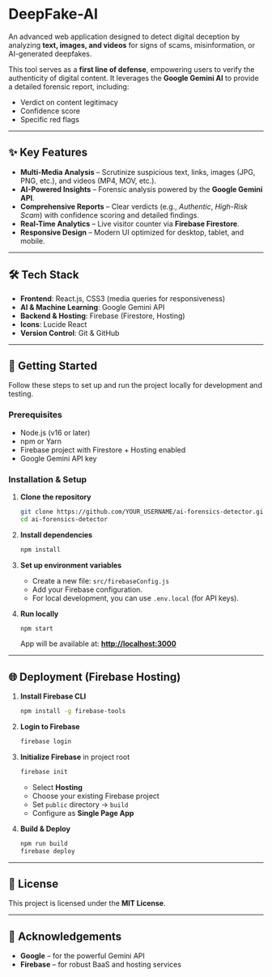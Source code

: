
# DeepFake-AI

An advanced web application designed to detect digital deception by analyzing **text, images, and videos** for signs of scams, misinformation, or AI-generated deepfakes.  

This tool serves as a **first line of defense**, empowering users to verify the authenticity of digital content. It leverages the **Google Gemini AI** to provide a detailed forensic report, including:  
- Verdict on content legitimacy  
- Confidence score  
- Specific red flags  

---

## ✨ Key Features  

- **Multi-Media Analysis** – Scrutinize suspicious text, links, images (JPG, PNG, etc.), and videos (MP4, MOV, etc.).  
- **AI-Powered Insights** – Forensic analysis powered by the **Google Gemini API**.  
- **Comprehensive Reports** – Clear verdicts (e.g., *Authentic*, *High-Risk Scam*) with confidence scoring and detailed findings.  
- **Real-Time Analytics** – Live visitor counter via **Firebase Firestore**.  
- **Responsive Design** – Modern UI optimized for desktop, tablet, and mobile.  

---

## 🛠️ Tech Stack  

- **Frontend**: React.js, CSS3 (media queries for responsiveness)  
- **AI & Machine Learning**: Google Gemini API  
- **Backend & Hosting**: Firebase (Firestore, Hosting)  
- **Icons**: Lucide React  
- **Version Control**: Git & GitHub  

---

## 🚀 Getting Started  

Follow these steps to set up and run the project locally for development and testing.  

### Prerequisites  
- Node.js (v16 or later)  
- npm or Yarn  
- Firebase project with Firestore + Hosting enabled  
- Google Gemini API key  

### Installation & Setup  

1. **Clone the repository**  
   ```bash
   git clone https://github.com/YOUR_USERNAME/ai-forensics-detector.git
   cd ai-forensics-detector
   ````

2. **Install dependencies**

   ```bash
   npm install
   ```

3. **Set up environment variables**

   * Create a new file: `src/firebaseConfig.js`
   * Add your Firebase configuration.
   * For local development, you can use `.env.local` (for API keys).

4. **Run locally**

   ```bash
   npm start
   ```

   App will be available at: **[http://localhost:3000](http://localhost:3000)**

---

## 🌐 Deployment (Firebase Hosting)

1. **Install Firebase CLI**

   ```bash
   npm install -g firebase-tools
   ```

2. **Login to Firebase**

   ```bash
   firebase login
   ```

3. **Initialize Firebase** in project root

   ```bash
   firebase init
   ```

   * Select **Hosting**
   * Choose your existing Firebase project
   * Set `public` directory → `build`
   * Configure as **Single Page App**

4. **Build & Deploy**

   ```bash
   npm run build
   firebase deploy
   ```

---

## 📜 License

This project is licensed under the **MIT License**.

---

## 🙏 Acknowledgements

* **Google** – for the powerful Gemini API
* **Firebase** – for robust BaaS and hosting services

```

